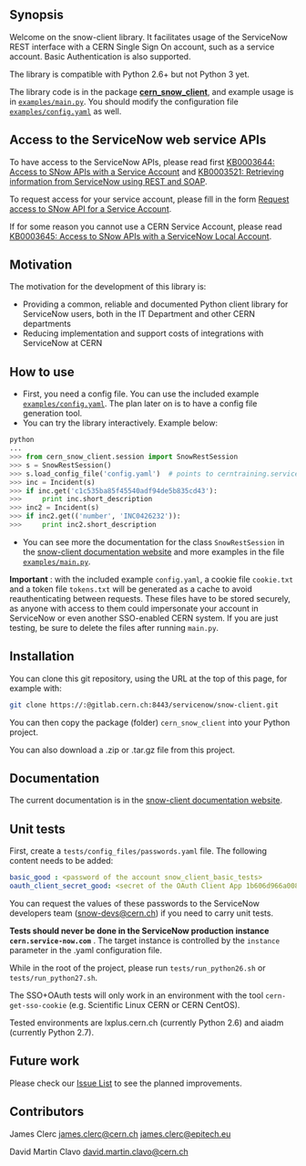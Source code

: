 ## Synopsis
Welcome on the snow-client library. It facilitates usage of the ServiceNow REST interface with a CERN Single Sign On account, such as a service account. Basic Authentication is also supported.

The library is compatible with Python 2.6+ but not Python 3 yet.

The library code is in the package [**cern_snow_client**](cern_snow_client), and example usage is in [`examples/main.py`](examples/main.py). You should modify the configuration file [`examples/config.yaml`](examples/config.yaml) as well.

## Access to the ServiceNow web service APIs
To have access to the ServiceNow APIs, please read first [KB0003644: Access to SNow APIs with a Service Account](https://cern.service-now.com/service-portal/article.do?n=KB0003644) and [KB0003521: Retrieving information from ServiceNow using REST and SOAP](https://cern.service-now.com/service-portal/article.do?n=KB0003521).

To request access for your service account, please fill in the form [Request access to SNow API for a Service Account](https://cern.service-now.com/service-portal/report-ticket.do?name=snow-api-access&se=servicenow-application-support).

If for some reason you cannot use a CERN Service Account, please read [KB0003645: Access to SNow APIs with a ServiceNow Local Account](https://cern.service-now.com/service-portal/article.do?n=KB0003645).

## Motivation
The motivation for the development of this library is:
* Providing a common, reliable and documented Python client library for ServiceNow users, both in the IT Department and other CERN departments
* Reducing implementation and support costs of integrations with ServiceNow at CERN

## How to use

 * First, you need a config file. You can use the included example [`examples/config.yaml`](examples/config.yaml). The plan later on is to have a config file generation tool.
 * You can try the library interactively. Example below:

``` python
python
...
>>> from cern_snow_client.session import SnowRestSession
>>> s = SnowRestSession()
>>> s.load_config_file('config.yaml')  # points to cerntraining.service-now.com
>>> inc = Incident(s)
>>> if inc.get('c1c535ba85f45540adf94de5b835cd43'):
>>>     print inc.short_description
>>> inc2 = Incident(s)
>>> if inc2.get(('number', 'INC0426232')):
>>>     print inc2.short_description
```

 * You can see more the documentation for the class `SnowRestSession` in the [snow-client documentation website](https://snow-client-docs.web.cern.ch/snow-client-docs/cern_snow_client.html) and more examples in the file [`examples/main.py`](examples/main.py).

 
**Important** : with the included example `config.yaml`, a cookie file `cookie.txt` and a token file `tokens.txt` will be generated as a cache to avoid reauthenticating between requests. These files have to be stored securely, as anyone with access to them could impersonate your account in ServiceNow or even another SSO-enabled CERN system. If you are just testing, be sure to delete the files after running `main.py`.

## Installation

You can clone this git repository, using the URL at the top of this page, for example with:
``` bash
git clone https://:@gitlab.cern.ch:8443/servicenow/snow-client.git
```

You can then copy the package (folder) `cern_snow_client` into your Python project.

You can also download a .zip or .tar.gz file from this project.

## Documentation

The current documentation is in the [snow-client documentation website](https://snow-client-docs.web.cern.ch/snow-client-docs/cern_snow_client.html).

## Unit tests

First, create a `tests/config_files/passwords.yaml` file. The following content needs to be added:
``` yaml
basic_good : <password of the account snow_client_basic_tests>
oauth_client_secret_good: <secret of the OAuth Client App 1b606d966a008380d686014a4cc61e42>
```
You can request the values of these passwords to the ServiceNow developers team (snow-devs@cern.ch) if you need to carry unit tests.

**Tests should never be done in the ServiceNow production instance `cern.service-now.com`** . The target instance is controlled by the `instance` parameter in the .yaml configuration file.

While in the root of the project, please run `tests/run_python26.sh` or `tests/run_python27.sh`.

The SSO+OAuth tests will only work in an environment with the tool `cern-get-sso-cookie` (e.g. Scientific Linux CERN or CERN CentOS).

Tested environments are lxplus.cern.ch (currently Python 2.6) and aiadm (currently Python 2.7).

## Future work

Please check our [Issue List](https://gitlab.cern.ch/servicenow/snow-client/issues) to see the planned improvements.


## Contributors

James Clerc	james.clerc@cern.ch james.clerc@epitech.eu

David Martin Clavo david.martin.clavo@cern.ch